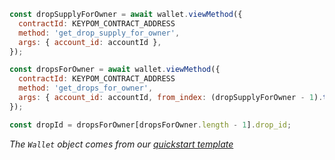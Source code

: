 

```js
const dropSupplyForOwner = await wallet.viewMethod({
  contractId: KEYPOM_CONTRACT_ADDRESS
  method: 'get_drop_supply_for_owner',
  args: { account_id: accountId },
});

const dropsForOwner = await wallet.viewMethod({
  contractId: KEYPOM_CONTRACT_ADDRESS
  method: 'get_drops_for_owner',
  args: { account_id: accountId, from_index: (dropSupplyForOwner - 1).toString() }
});

const dropId = dropsForOwner[dropsForOwner.length - 1].drop_id;
```

_The `Wallet` object comes from our [quickstart template](https://github.com/near-examples/hello-near-examples/blob/main/frontend/near-wallet.js)_ 
